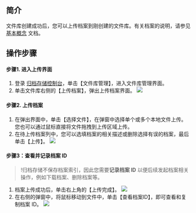 ## 简介

文件库创建成功后，您可以上传档案到刚创建的文件库。有关档案的说明，请参见 [基本概念](https://cloud.tencent.com/document/product/572/8727) 文档。

## 操作步骤

####  步骤1. 进入上传界面
1. 登录 [归档存储控制台](https://console.cloud.tencent.com/cas)，单击【文件库管理】，进入文件库管理界面。
2. 单击文件库右侧的【上传档案】，弹出上传档案界面。
![](https://main.qcloudimg.com/raw/9cf5579472ea6b0a087c4b3d85a82ae5.jpg)

#### 步骤2. 上传档案

1. 在弹出界面中，单击【选择文件】，在弹窗中选择单个或多个本地文件上传。您也可以通过鼠标直接将文件拖拽到上传区域上传。
2. 在待上传档案列中，您可以选填档案的相关描述或删除选择有误的档案，最后单击【上传】。
![](https://main.qcloudimg.com/raw/b0c936a925eb3bb2745dfac3716842ac.jpg)

#### 步骤3：查看并记录档案 ID
>!归档存储不保存档案索引，因此您需要**记录档案 ID** 以便后续发起档案相关操作，例如下载档案、删除档案等。

1. 档案上传成功后，单击右上角的【上传完成】。
![](https://main.qcloudimg.com/raw/6f3c398e28e057a7f8071a1a19b72cb2.jpg)
2. 在右侧的弹窗中，将鼠标移动到文件中，单击【查看档案ID】，即可查看和复制档案 ID。
![](https://main.qcloudimg.com/raw/833e5c4def122f3d7fedbce129215a18.jpg)
